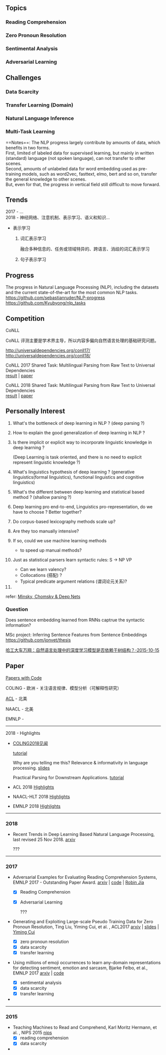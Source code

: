## Topics

### Reading Comprehension

### Zero Pronoun Resolution

### Sentimental Analysis

### Adversarial Learning

## Challenges

### Data Scarcity

### Transfer Learning (Domain)

### Natural Language Inference

### Multi-Task Learning

==Notes==: The NLP progress largely contribute by amounts of data, which benefits in two forms. <br>First, limited of labeled data for supervised learning, but mainly in written (standard) language (not spoken language), can not transfer to other scenes.<br>Second, amounts of unlabeled data for word embedding used as pre-training models, such as word2vec, fasttext, elmo, bert and so on, transfer the general knowledge to other scenes. <br>But, even for that, the progress in vertical field still difficult to move forward.  

## Trends

2017 - ...<br>2018 - 神经网络、注意机制、表示学习、语义和知识...

+ 表示学习

  1. 词汇表示学习

     融合多种信息的、任务或领域特异的、跨语言、消歧的词汇表示学习

  2. 句子表示学习

## Progress

The progress in Natural Language Processing (NLP), including the datasets and the current state-of-the-art for the most common NLP tasks.<br>https://github.com/sebastianruder/NLP-progress<br>https://github.com/Kyubyong/nlp_tasks

## Competition

CoNLL

CoNLL 评测主要是学术界主导，所以内容多偏向自然语言处理的基础研究问题。

http://universaldependencies.org/conll17/<br><http://universaldependencies.org/conll18/>

CoNLL 2017 Shared Task: Multilingual Parsing from Raw Text to Universal Dependencies<br>[result](https://lindat.mff.cuni.cz/repository/xmlui/handle/11234/1-2424) | [paper](http://www.petrovi.de/data/conll17.pdf)

CoNLL 2018 Shared Task: Multilingual Parsing from Raw Text to Universal Dependencies<br> [result](https://lindat.mff.cuni.cz/repository/xmlui/handle/11234/1-2885) | [paper]()



## Personally Interest

1. What's the bottleneck of deep learning in NLP ? (deep parsing ?)

2. How to explain the good generalization of deep learning in NLP ?

3. Is there implicit or explicit way to incorporate linguistic knowledge in deep learning ?

   (Deep Learning is task oriented, and there is no need to explicit represent linguistic knowledge ?)

4. What's linguistics hypothesis of deep learning ? (generative linguistics(formal linguistics), functional linguistics and cognitive linguistics)

5. What's the different between deep learning and statistical based method ? (shallow parsing ?)

6. Deep learning pro end-to-end, Linguistics pro-representation, do we have to choose ? Better together?


1. Do corpus-based lexicography methods scale up?
2. Are they too manually intensive?
3. If so, could we use machine learning methods
   - to speed up manual methods?
4. Just as statistical parsers learn syntactic rules: S -> NP VP
   - Can we learn valency?
   - Collocations (搭配) ?
   - Typical predicate argument relations (谓词论元关系)?
5. 

refer: [Minsky, Chomsky & Deep Nets](https://stu.cs.tsinghua.edu.cn/wiki/images/4/45/2018-10-21_CCL2018_Ken.pdf)

### Question

Does sentence embedding learned from RNNs captrue the syntactic information?

MSc project: Inferring Sentence Features from Sentence Embeddings<br>https://github.com/jonvet/thesis

[哈工大车万翔：自然语言处理中的深度学习模型是否依赖于树结构？-2015-10-15](https://mp.weixin.qq.com/s?__biz=MzIxMjAzNDY5Mg==&mid=209300177&idx=1&sn=4d24467ee27da15ae05effaa0ded9332&scene=2&srcid=1015LyJAMxAtArMzdyKyIRHh&from=timeline&isappinstalled=0#rd)

## Paper

[Papers with Code](https://paperswithcode.com/)

COLING - 欧洲 - 关注语言规律、模型分析（可解释性研究）

[ACL](https://aclweb.org/aclwiki/Main_Page) - 北美

NAACL - 北美

EMNLP - 

---

2018 - Highlights

+ [COLING2018见闻](http://ws.nju.edu.cn/blog/2018/09/coling2018%E8%A7%81%E9%97%BB/)

  [tutorial](http://coling2018.org/wp-content/uploads/2018/08/coling18-tutorial.pdf)

  Why are you telling me this? Relevance & informativity in language processing.  [slides](http://coling2018.org/wp-content/uploads/2018/08/rohde-coling.pdf)

  Practical Parsing for Downstream Applications. [tutorial](http://coling2018.org/wp-content/uploads/2018/08/coling18-tutorial.pdf)

+ ACL 2018 [Highlights](http://ruder.io/acl-2018-highlights/)

+ NAACL-HLT 2018 [Highlights](http://ruder.io/highlights-naacl-2018/)

+ EMNLP 2018 [Highlights](http://ruder.io/emnlp-2018-highlights/)

---

### 2018

+ Recent Trends in Deep Learning Based Natural Language Processing, last revised 25 Nov 2018. [arxiv](https://arxiv.org/abs/1708.02709)

  ???


---

### 2017

+ Adversarial Examples for Evaluating Reading Comprehension Systems, EMNLP 2017 - Outstanding Paper Award. [arxiv](https://arxiv.org/abs/1707.07328) | [code](https://github.com/robinjia/adversarial-squad) | [Robin Jia](http://stanford.edu/~robinjia/)

  - [x] Reading Comprehension

  - [x] Adversarial Learning

    ???

+ Generating and Exploiting Large-scale Pseudo Training Data for Zero Pronoun Resolution, Ting Liu, Yiming Cui, et al. , ACL2017 [arxiv](https://arxiv.org/abs/1606.01603) | [slides](http://ymcui.github.io/pdf/ACL2017_ZP_slides.pdf) | [Yiming Cui](http://ymcui.github.io)

  - [x] zero pronoun resolution
  - [x] data scarcity
  - [x] transfer learning

+ Using millions of emoji occurrences to learn any-domain representations for detecting sentiment, emotion and sarcasm, Bjarke Felbo, et al., EMNLP 2017 [arxiv](https://arxiv.org/abs/1708.00524) | [code](https://github.com/bfelbo/DeepMoji)

  - [x] sentimental analysis
  - [x] data scarcity
  - [x] transfer learning

+ 

---

### 2015

+ Teaching Machines to Read and Comprehend, Karl Moritz Hermann, et al. , NIPS 2015 [nips](http://papers.nips.cc/paper/5945-teaching-machines-to-read-and-comprehend)
  - [x] reading comprehension
  - [x] data scarcity
+ 